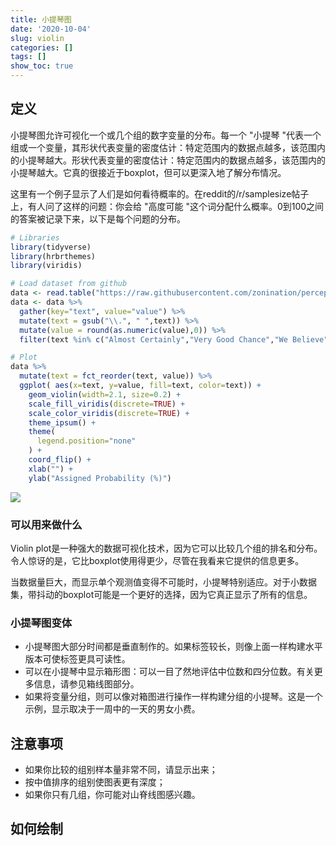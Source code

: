 ```yaml
---
title: 小提琴图
date: '2020-10-04'
slug: violin
categories: []
tags: []
show_toc: true
---
```


## 定义

小提琴图允许可视化一个或几个组的数字变量的分布。每一个 "小提琴 "代表一个组或一个变量，其形状代表变量的密度估计：特定范围内的数据点越多，该范围内的小提琴越大。形状代表变量的密度估计：特定范围内的数据点越多，该范围内的小提琴越大。它真的很接近于boxplot，但可以更深入地了解分布情况。

这里有一个例子显示了人们是如何看待概率的。在reddit的/r/samplesize帖子上，有人问了这样的问题：你会给 "高度可能 "这个词分配什么概率。0到100之间的答案被记录下来，以下是每个问题的分布。

```R
# Libraries
library(tidyverse)
library(hrbrthemes)
library(viridis)

# Load dataset from github
data <- read.table("https://raw.githubusercontent.com/zonination/perceptions/master/probly.csv", header=TRUE, sep=",")
data <- data %>% 
  gather(key="text", value="value") %>%
  mutate(text = gsub("\\.", " ",text)) %>%
  mutate(value = round(as.numeric(value),0)) %>%
  filter(text %in% c("Almost Certainly","Very Good Chance","We Believe","Likely","About Even", "Little Chance", "Chances Are Slight", "Almost No Chance"))

# Plot
data %>%
  mutate(text = fct_reorder(text, value)) %>%
  ggplot( aes(x=text, y=value, fill=text, color=text)) +
    geom_violin(width=2.1, size=0.2) +
    scale_fill_viridis(discrete=TRUE) +
    scale_color_viridis(discrete=TRUE) +
    theme_ipsum() +
    theme(
      legend.position="none"
    ) +
    coord_flip() +
    xlab("") +
    ylab("Assigned Probability (%)")
```

![](https://www.data-to-viz.com/graph/violin_files/figure-html/unnamed-chunk-1-1.png)

### 可以用来做什么

Violin plot是一种强大的数据可视化技术，因为它可以比较几个组的排名和分布。令人惊讶的是，它比boxplot使用得更少，尽管在我看来它提供的信息更多。

当数据量巨大，而显示单个观测值变得不可能时，小提琴特别适应。对于小数据集，带抖动的boxplot可能是一个更好的选择，因为它真正显示了所有的信息。

### 小提琴图变体

- 小提琴图大部分时间都是垂直制作的。如果标签较长，则像上面一样构建水平版本可使标签更具可读性。
- 可以在小提琴中显示箱形图：可以一目了然地评估中位数和四分位数。有关更多信息，请参见箱线图部分。
- 如果将变量分组，则可以像对箱图进行操作一样构建分组的小提琴。这是一个示例，显示取决于一周中的一天的男女小费。


## 注意事项

- 如果你比较的组别样本量非常不同，请显示出来；
- 按中值排序的组别使图表更有深度；
- 如果你只有几组，你可能对山脊线图感兴趣。


## 如何绘制




